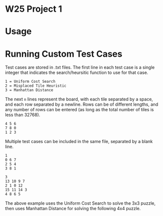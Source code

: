 # W25 Project 1

# Usage

# Running Custom Test Cases
Test cases are stored in .txt files. The first line in each test case is a single integer that indicates the search/heursitic function to use for that case.
```
1 = Uniform Cost Search
2 = Misplaced Tile Heuristic
3 = Manhattan Distance 
```

The next `n` lines represent the board, with each tile separated by a space, and each row separated by a newline. Rows can be of different lengths, and any number of rows can be entered (as long as the total number of tiles is less than 32768).
```
4 5 6
7 8 0
1 2 3
```

Multiple test cases can be included in the same file, separated by a blank line.

```
1
0 6 7
2 5 4
3 8 1

3
13 10 9 7
2 1 0 12
15 11 14 3
4 8 6 5
```

The above example uses the Uniform Cost Search to solve the 3x3 puzzle, then uses Manhattan Distance for solving the following 4x4 puzzle.